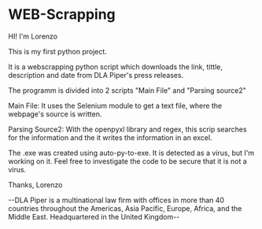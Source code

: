 # WEB-Scrapping
HI! I'm Lorenzo

This is my first python project. 

It is a webscrapping python script which downloads the link, tittle, description and date from DLA Piper's press releases.

The programm is divided into 2 scripts "Main File" and "Parsing source2"

Main File: 
   It uses the Selenium module to get a text file, where the webpage's source is written.

Parsing Source2:
   With the openpyxl library and regex, this scrip searches for the information and the it writes the information in an excel.

The .exe was created using auto-py-to-exe. It is detected as a virus, but I'm working on it. Feel free to investigate the code to be secure that it is not a virus.

Thanks,
Lorenzo

--DLA Piper is a multinational law firm with offices in more than 40 countries throughout the Americas, Asia Pacific, Europe, Africa, and the Middle East. Headquartered in the United Kingdom--
